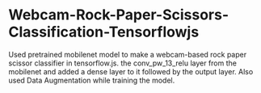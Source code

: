 # Webcam-Rock-Paper-Scissors-Classification-Tensorflowjs
Used pretrained mobilenet model to make a webcam-based rock paper scissor classifier in tensorflow.js. the conv_pw_13_relu layer from the mobilenet and added a dense layer to it followed by the output layer. Also used Data Augmentation while training the model.
